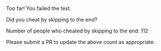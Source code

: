 Too far! You failed the test. 
 
Did you cheat by skipping to the end? 
 
Number of people who cheated by skipping to the end: 112 
 
Please submit a PR to update the above count as appropriate. 
 
 
